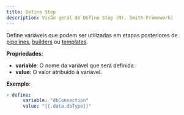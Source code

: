 ```yaml
---
title: Define Step
description: Visão geral de Define Step (Mr. Smith Framework)
---
```


Define variáveis que podem ser utilizadas em etapas posteriores de [pipelines](/overview/pipelines), [builders](/overview/builders) ou [templates](/overview/templates).

**Propriedades**:
- **variable**: O nome da variável que será definida.
- **value**: O valor atribuído à variável.

**Exemplo**:
```yaml
- define:
      variable: "dbConnection"
      value: "{{.data.dbType}}"
```